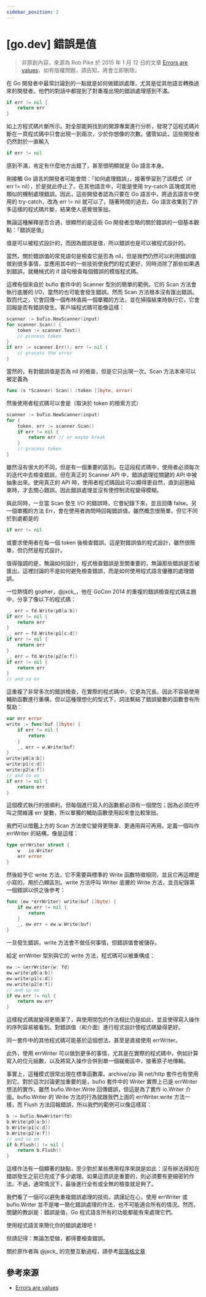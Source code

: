 ```yaml
---
sidebar_position: 2
---
```


# [go.dev] 錯誤是值

> 非原創內容，來源為 Rob Pike 於 2015 年 1 月 12 日的文章 [Errors are values](https://go.dev/blog/errors-are-values)，如有版權問題，請告知，將會立即刪除。

在 Go 開發者中最常討論到的一點就是如何做錯誤處理，尤其是從其他語言轉換過來的開發者。他們的對話中都提到了對重複出現的錯誤處理感到不滿。

```go
if err != nil {
    return err
}
```

如上方程式碼片斷所示。對全部能夠找到的開源專案進行分析，發現了這程式碼片斷在一頁程式碼中只會出現一到兩次，少於你想像的次數。儘管如此，這些開發者仍然對於一直輸入

```go
if err != nil
```

感到不滿，肯定有什麼地方出錯了，甚至很明顯就是 Go 語言本身。

剛接觸 Go 語言的開發者可能會問：「如何處理錯誤」，接著學習到了該模式（if err != nil），於是就此停止了。在其他語言中，可能是使用 try-catch 區塊或其他類似的機制處理錯誤。因此，這些開發者認為只要在 Go 語言中，將過去語言中使用的 try-catch，改為 err != nil 就可以了。隨著時間的過去，Go 語言收集到了許多這樣的程式碼片斷，結果使人感覺很笨拙。

無論這種解釋是否合適，很顯然的是這些 Go 開發者忽略的關於錯誤的一個基本觀點：「錯誤是值」

值是可以被程式設計的，而因為錯誤是值，所以錯誤也是可以被程式設計的。

當然，關於錯誤值的常見語句是檢查它是否為 nil，但是我們仍然可以利用錯誤值做到很多事情，並應用其中的一些技術使我們的程式更好，同時消除了那些如果遇到錯誤，就機械式的 if 語句檢查每個錯誤的模版程式碼。

這裡有個來自於 bufio 套件中的 Scanner 型別的簡單的範例。它的 Scan 方法會執行底層的 I/O，當然的也可能會發生錯誤。然而 Scan 方法根本沒有匯出錯誤。取而代之，它會回傳一個布林值與一個單獨的方法，並在掃描結束時執行它，它會回報是否有錯誤發生。客戶端程式碼可能像這樣：

```go
scanner := bufio.NewScanner(input)
for scanner.Scan() {
    token := scanner.Text()
    // process token
}
if err := scanner.Err(); err != nil {
    // process the error
}
```

當然的，有對錯誤值是否為 nil 的檢查，但是它只出現一次。Scan 方法本來可以被定義為

```go
func (s *Scanner) Scan() (token []byte, error)
```

然後使用者程式碼可以會是（取決於 token 的檢索方式）

```go
scanner := bufio.NewScanner(input)
for {
    token, err := scanner.Scan()
    if err != nil {
        return err // or maybe break
    }
    // process token
}
```

雖然沒有很大的不同，但是有一個重要的區別。在這段程式碼中，使用者必須每次的迭代中去檢查錯誤，但在真正的 Scanner API 中，錯誤處理從關鍵的 API 中被抽象出來。使用真正的 API 時，使用者程式碼因此可以顯得更自然，直到迴圈結束時，才去關心錯誤。因此錯誤處理並沒有使控制流程變得模糊。

與此同時，一旦當 Scan 發生 I/O 的錯誤時，它會紀錄下來，並且回傳 false。另一個單獨的方法 Err，會在使用者詢問時回報錯誤值。雖然概念很簡單，但它不同於到處都是的

```go
if err != nil
```

或要求使用者在每一個 token 後檢查錯誤。這是對錯誤值的程式設計，雖然很簡單，但仍然是程式設計。

值得強調的是，無論如何設計，程式檢查錯誤是至關重要的，無論那些錯誤是否被匯出。這裡討論的不是如何避免檢查錯誤，而是如何使用程式語言優雅的處理錯誤。

一位熱情的 gopher，@jxck_，他在 GoCon 2014 的重複的錯誤檢查程式碼主題中，分享了像以下的程式碼：

```go
_, err = fd.Write(p0[a:b])
if err != nil {
    return err
}
_, err = fd.Write(p1[c:d])
if err != nil {
    return err
}
_, err = fd.Write(p2[e:f])
if err != nil {
    return err
}
// and so on
```

這重複了非常多次的錯誤檢查，在實際的程式碼中，它更為冗長。因此不容易使用輔助函數進行重構，但以這種理想化的型式下，詞法繫結了錯誤變數的函數會有所幫助：

```go
var err error
write := func(buf []byte) {
    if err != nil {
        return
    }
    _, err = w.Write(buf)
}
write(p0[a:b])
write(p1[c:d])
write(p2[e:f])
// and so on
if err != nil {
    return err
}
```

這個模式執行的很順利，但每個進行寫入的函數都必須有一個閉包；因為必須在呼叫之間維護 err 變數，所以單獨的輔助函數使用起來會比較笨拙。

我們可以借鑑上方的 Scan 方法使它變得更簡潔、更通用與可再用。定義一個叫作 errWriter 的結構，像是這樣：

```go
type errWriter struct {
    w   io.Writer
    err error
}
```

然後給予它 write 方法，它不需要與標準的 Write 函數特徵相同，並且它再這裡是小寫的，用於凸顯區別。write 方法呼叫 Writer 底層的 Write 方法，並且紀錄第一個錯誤以供之後參考：

```go
func (ew *errWriter) write(buf []byte) {
    if ew.err != nil {
        return
    }
    _, ew.err = ew.w.Write(buf)
}
```

一旦發生錯誤，write 方法會不做任何事情，但錯誤值會被儲存。

給定 errWriter 型別與它的 write 方法，程式碼可以被重構成：

```go
ew := &errWriter{w: fd}
ew.write(p0[a:b])
ew.write(p1[c:d])
ew.write(p2[e:f])
// and so on
if ew.err != nil {
    return ew.err
}
```

這樣程式碼就變得更簡潔了，與使用閉包的作法相比仍是如此，並且使得寫入操作的序列容易被看到。對錯誤值（和介面）進行程式設計使程式碼變得更好。

同一套件中的其他程式碼可能基於這個想法，甚至是直接使用 errWriter。

此外，使用 errWriter 可以做到更多的事情，尤其是在實際的程式碼中。例如計算寫入的位元組數，以及將寫入操作合併到單一個緩衝區中，接著原子地傳輸。

事實上，這種模式很常出現在標準函數庫。archive/zip 與 net/http 套件也有使用到它。對於這次討論更加重要的是，bufio 套件中的 Writer 實際上已是 errWriter 想法的實作。雖然 bufio.Writer.Write 回傳錯誤，但這是為了實作 io.Writer 介面。bufio.Writer 的 Write 方法的行為就跟我們上面的 errWriter.write 方法一樣，而 Flush 方法回報錯誤，所以我們的範例可以像這樣寫：

```go
b := bufio.NewWriter(fd)
b.Write(p0[a:b])
b.Write(p1[c:d])
b.Write(p2[e:f])
// and so on
if b.Flush() != nil {
    return b.Flush()
}
```

這樣作法有一個顯著的缺點，至少對於某些應用程序來說是如此：沒有辦法得知在錯誤發生之前已完成了多少處理。如果這資訊是重要的，則必須要有更細密的作法。不過，通常情況下，最後進行全有或全無的檢查就足夠了。

我們看了一個可以避免重複錯誤處理的技術。請謹記在心，使用 errWriter 或 bufio.Writer 並不是唯一簡化錯誤處理的作法，也不可能適合所有的情況。然而，關鍵的教訓是：錯誤是值，Go 程式語言所有的功能都能有來處理它們。

使用程式語言來簡化你的錯誤處理吧！

但請記得：無論怎麼做，都得要檢查錯誤。

關於原作者與 @jxck_ 的完整互動過程，請參考[部落格文章](https://jxck.hatenablog.com/entry/golang-error-handling-lesson-by-rob-pike)

## 參考來源

- [Errors are values](https://go.dev/blog/errors-are-values)
